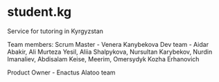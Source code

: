 # student.kg
Service for tutoring in Kyrgyzstan

Team members:
Scrum Master - Venera Kanybekova
Dev team - Aidar Abakir, Ali Murteza Yesil, Aliia Shalpykova, Nursultan Karybekov, Nurdin Imanaliev, Abdisalam Keise, Meerim, Omersydyk Kozha Erhanovich 

Product Owner - Enactus Alatoo team
